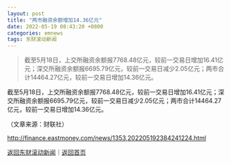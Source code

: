 ```yaml
---
layout: post
title: "两市融资余额增加14.36亿元"
date: 2022-05-19 08:43:20 +0800
categories: emnews
tags: 东财滚动新闻
---
```

> 截至5月18日，上交所融资余额报7768.48亿元，较前一交易日增加16.41亿元；深交所融资余额报6695.79亿元，较前一交易日减少2.05亿元；两市合计14464.27亿元，较前一交易日增加14.36亿元。

<p>截至5月18日，上交所融资余额报7768.48亿元，较前一交易日增加16.41亿元；深交所融资余额报6695.79亿元，较前一交易日减少2.05亿元；两市合计14464.27亿元，较前一交易日增加14.36亿元。</p><p class="em_media">（文章来源：财联社）</p>

<http://finance.eastmoney.com/news/1353,202205192384241224.html>

[返回东财滚动新闻](//finews.withounder.com/emnews/)｜[返回首页](//finews.withounder.com/)